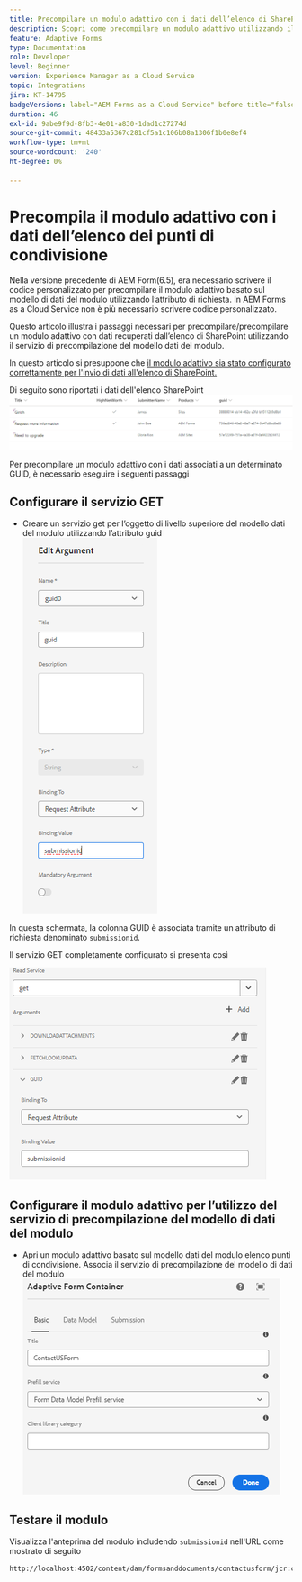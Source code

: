```yaml
---
title: Precompilare un modulo adattivo con i dati dell’elenco di SharePoint
description: Scopri come precompilare un modulo adattivo utilizzando il modello di dati del modulo supportato da un elenco di punti di condivisione
feature: Adaptive Forms
type: Documentation
role: Developer
level: Beginner
version: Experience Manager as a Cloud Service
topic: Integrations
jira: KT-14795
badgeVersions: label="AEM Forms as a Cloud Service" before-title="false"
duration: 46
exl-id: 9abe9f9d-8fb3-4e01-a830-1dad1c27274d
source-git-commit: 48433a5367c281cf5a1c106b08a1306f1b0e8ef4
workflow-type: tm+mt
source-wordcount: '240'
ht-degree: 0%

---
```


# Precompila il modulo adattivo con i dati dell’elenco dei punti di condivisione

Nella versione precedente di AEM Form(6.5), era necessario scrivere il codice personalizzato per precompilare il modulo adattivo basato sul modello di dati del modulo utilizzando l’attributo di richiesta. In AEM Forms as a Cloud Service non è più necessario scrivere codice personalizzato.

Questo articolo illustra i passaggi necessari per precompilare/precompilare un modulo adattivo con dati recuperati dall’elenco di SharePoint utilizzando il servizio di precompilazione del modello dati del modulo.

In questo articolo si presuppone che [il modulo adattivo sia stato configurato correttamente per l&#39;invio di dati all&#39;elenco di SharePoint.](https://experienceleague.adobe.com/docs/experience-manager-cloud-service/content/forms/adaptive-forms-authoring/authoring-adaptive-forms-core-components/create-an-adaptive-form-on-forms-cs/configure-submit-actions-core-components.html?lang=it#connect-af-sharepoint-list)

Di seguito sono riportati i dati dell&#39;elenco SharePoint
![elenco SharePoint](assets/list-data.png)

Per precompilare un modulo adattivo con i dati associati a un determinato GUID, è necessario eseguire i seguenti passaggi

## Configurare il servizio GET

* Creare un servizio get per l’oggetto di livello superiore del modello dati del modulo utilizzando l’attributo guid
  ![get-service](assets/mapping-request-attribute.png)

In questa schermata, la colonna GUID è associata tramite un attributo di richiesta denominato `submissionid`.

Il servizio GET completamente configurato si presenta così

![get-service](assets/fdm-request-attribute.png)

## Configurare il modulo adattivo per l’utilizzo del servizio di precompilazione del modello di dati del modulo

* Apri un modulo adattivo basato sul modello dati del modulo elenco punti di condivisione. Associa il servizio di precompilazione del modello di dati del modulo
  ![modulo-precompilato-servizio](assets/form-prefill-service.png)

## Testare il modulo

Visualizza l&#39;anteprima del modulo includendo `submissionid` nell&#39;URL come mostrato di seguito

```html
http://localhost:4502/content/dam/formsanddocuments/contactusform/jcr:content?wcmmode=disabled&submissionid=57e12249-751a-4a38-a81f-0a4422b24412
```
